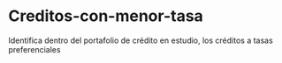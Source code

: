# Creditos-con-menor-tasa
Identifica dentro del portafolio de crédito en estudio, los créditos a tasas preferenciales
